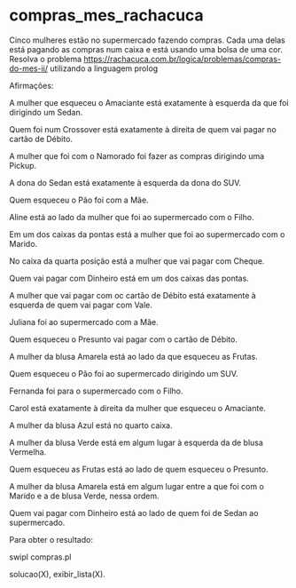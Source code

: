 # compras_mes_rachacuca

Cinco mulheres estão no supermercado fazendo compras. Cada uma delas está pagando as compras num caixa e está usando uma bolsa de uma cor.
Resolva o problema https://rachacuca.com.br/logica/problemas/compras-do-mes-ii/ utilizando a linguagem prolog

Afirmações:


A mulher que esqueceu o Amaciante está exatamente à esquerda da que foi dirigindo um Sedan.

Quem foi num Crossover está exatamente à direita de quem vai pagar no cartão de Débito.

A mulher que foi com o Namorado foi fazer as compras dirigindo uma Pickup.

A dona do Sedan está exatamente à esquerda da dona do SUV.

Quem esqueceu o Pão foi com a Mãe.

Aline está ao lado da mulher que foi ao supermercado com o Filho.

Em um dos caixas da pontas está a mulher que foi ao supermercado com o Marido.

No caixa da quarta posição está a mulher que vai pagar com Cheque.

Quem vai pagar com Dinheiro está em um dos caixas das pontas.

A mulher que vai pagar com oc cartão de Débito está exatamente à esquerda de quem vai pagar com Vale.

Juliana foi ao supermercado com a Mãe.

Quem esqueceu o Presunto vai pagar com o cartão de Débito.

A mulher da blusa Amarela está ao lado da que esqueceu as Frutas.

Quem esqueceu o Pão foi ao supermercado dirigindo um SUV.

Fernanda foi para o supermercado com o Filho.

Carol está exatamente à direita da mulher que esqueceu o Amaciante.

A mulher da blusa Azul está no quarto caixa.

A mulher da blusa Verde está em algum lugar à esquerda da de blusa Vermelha.

Quem esqueceu as Frutas está ao lado de quem esqueceu o Presunto.

A mulher da blusa Amarela está em algum lugar entre a que foi com o Marido e a de blusa Verde, nessa ordem.

Quem vai pagar com Dinheiro está ao lado de quem foi de Sedan ao supermercado.


Para obter o resultado:

swipl compras.pl

solucao(X), exibir_lista(X).
